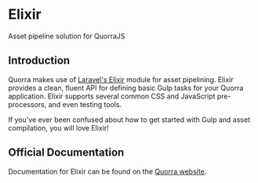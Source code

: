 # Elixir

Asset pipeline solution for QuorraJS

## Introduction

Quorra makes use of [Laravel's Elixir](https://github.com/laravel/elixir) module for asset pipelining. Elixir
provides a clean, fluent API for defining basic Gulp tasks for your Quorra application. Elixir supports
several common CSS and JavaScript pre-processors, and even testing tools.

If you've ever been confused about how to get started with Gulp and asset compilation, you will love Elixir!

## Official Documentation

Documentation for Elixir can be found on the [Quorra website](https://quorrajs.org/docs/v1/more/elixir).
